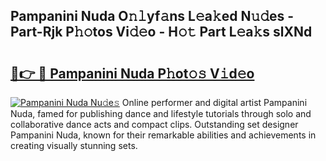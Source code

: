 ## Pampanini Nuda O𝚗𝚕yf𝚊ns L𝚎a𝚔ed N𝚞𝚍es - Part-Rjk P𝚑𝚘tos Vi𝚍𝚎o - H𝚘𝚝 Part L𝚎a𝚔s slXNd

# <h2><a href="http://kf35tfc.oniu.top/?m=Pampanini+Nuda">🔗👉 🔴 Pampanini Nuda P𝚑ot𝚘𝚜 V𝚒d𝚎o</a></h2>

[![Pampanini Nuda Nu𝚍e𝚜](https://i.imgur.com/0qMVB7G.gif)](http://kf35tfc.oniu.top/?m=Pampanini+Nuda)
Online performer and digital artist Pampanini Nuda, famed for publishing dance and lifestyle tutorials through solo and collaborative dance acts and compact clips. Outstanding set designer Pampanini Nuda, known for their remarkable abilities and achievements in creating visually stunning sets.  
